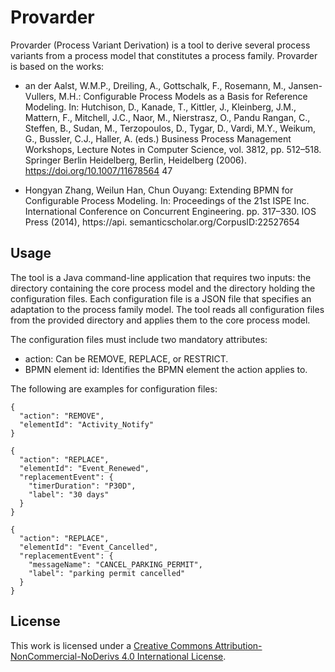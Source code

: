 # Provarder

Provarder (Process Variant Derivation) is a tool to derive several process variants from a process model that constitutes a process family.
Provarder is based on the works: 

* an der Aalst, W.M.P., Dreiling, A., Gottschalk, F., Rosemann, M., Jansen-Vullers,
M.H.: Configurable Process Models as a Basis for Reference Modeling. In: Hutchison, D., Kanade, T., Kittler, J., Kleinberg, J.M., Mattern, F., Mitchell, J.C.,
Naor, M., Nierstrasz, O., Pandu Rangan, C., Steffen, B., Sudan, M., Terzopoulos, D., Tygar, D., Vardi, M.Y., Weikum, G., Bussler, C.J., Haller, A. (eds.)
Business Process Management Workshops, Lecture Notes in Computer Science,
vol. 3812, pp. 512–518. Springer Berlin Heidelberg, Berlin, Heidelberg (2006).
https://doi.org/10.1007/11678564 47

* Hongyan Zhang, Weilun Han, Chun Ouyang: Extending BPMN for Configurable
Process Modeling. In: Proceedings of the 21st ISPE Inc. International Conference on Concurrent Engineering. pp. 317–330. IOS Press (2014), https://api.
semanticscholar.org/CorpusID:22527654


## Usage
The tool is a Java command-line application that requires two inputs: the directory containing the core process model and the directory holding the configuration files. Each configuration file is a JSON file that specifies an adaptation to the process family model. The tool reads all configuration files from the provided directory and applies them to the core process model.

The configuration files must include two mandatory attributes:

* action: Can be REMOVE, REPLACE, or RESTRICT.
* BPMN element id: Identifies the BPMN element the action applies to.

The following are examples for configuration files:

```
{
  "action": "REMOVE",
  "elementId": "Activity_Notify"
}
```

```
{
  "action": "REPLACE",
  "elementId": "Event_Renewed",
  "replacementEvent": {
    "timerDuration": "P30D",
    "label": "30 days"
  }
}
```
```
{
  "action": "REPLACE",
  "elementId": "Event_Cancelled",
  "replacementEvent": {
    "messageName": "CANCEL_PARKING_PERMIT",
    "label": "parking permit cancelled"
  }
}
```
## License 
[cc-by-nc-nd]: http://creativecommons.org/licenses/by-nc-nd/4.0/


This work is licensed under a
[Creative Commons Attribution-NonCommercial-NoDerivs 4.0 International License][cc-by-nc-nd].
